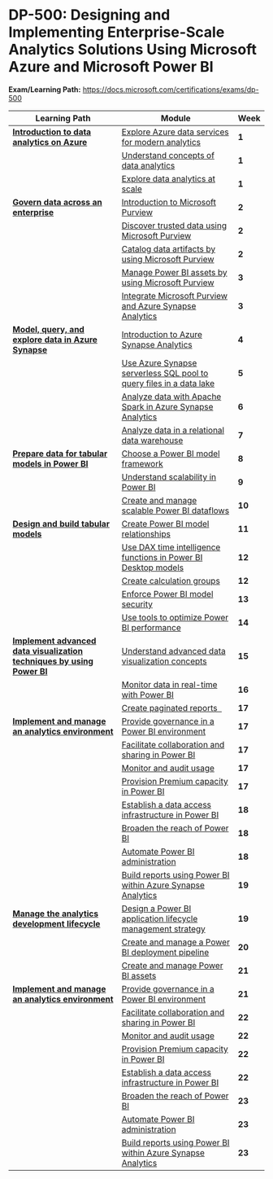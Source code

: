 # DP-500: Designing and Implementing Enterprise-Scale Analytics Solutions Using Microsoft Azure and Microsoft Power BI

**Exam/Learning Path:** https://docs.microsoft.com/certifications/exams/dp-500

| **Learning Path** | **Module** | **Week** |
|-|-|-|
|**[Introduction to data analytics on Azure](https://docs.microsoft.com/learn/paths/introduction-data-analytics-azure/)**| [Explore Azure data services for modern analytics](https://docs.microsoft.com/learn/modules/explore-azure-data-services-for-modern-analytics/) | **1** 
| | [Understand concepts of data analytics](https://docs.microsoft.com/learn/modules/understand-concepts-of-data-analytics/) | **1** 
| | [Explore data analytics at scale](https://docs.microsoft.com/learn/modules/explore-data-analytics-scale/) | **1** 
|**[Govern data across an enterprise](https://docs.microsoft.com/learn/paths/govern-data-across-enterprise/)**| [Introduction to Microsoft Purview](https://docs.microsoft.com/learn/modules/intro-to-microsoft-purview/) | **2** 
| | [Discover trusted data using Microsoft Purview](https://docs.microsoft.com/learn/modules/discover-trusted-data-use-azure-purview/) | **2** 
| | [Catalog data artifacts by using Microsoft Purview](https://docs.microsoft.com/learn/modules/catalog-data-artifacts-use-microsoft-purview/) | **2** 
| | [Manage Power BI assets by using Microsoft Purview](https://docs.microsoft.com/learn/modules/manage-power-bi-artifacts-use-microsoft-purview/) | **3** 
| | [Integrate Microsoft Purview and Azure Synapse Analytics](https://docs.microsoft.com/learn/modules/integrate-microsoft-purview-azure-synapse-analytics/) | **3** 
|**[Model, query, and explore data in Azure Synapse](https://docs.microsoft.com/learn/paths/model-query-explore-data-for-azure-synapse/)**| [Introduction to Azure Synapse Analytics](https://docs.microsoft.com/learn/modules/introduction-azure-synapse-analytics/) | **4** 
| | [Use Azure Synapse serverless SQL pool to query files in a data lake](https://docs.microsoft.com/learn/modules/query-data-lake-using-azure-synapse-serverless-sql-pools/) | **5** 
| | [Analyze data with Apache Spark in Azure Synapse Analytics](https://docs.microsoft.com/learn/modules/understand-big-data-engineering-with-apache-spark-azure-synapse-analytics/) | **6** 
| | [Analyze data in a relational data warehouse](https://docs.microsoft.com/learn/modules/design-multidimensional-schema-to-optimize-analytical-workloads/) | **7** 
|**[Prepare data for tabular models in Power BI](https://docs.microsoft.com/learn/paths/prepare-data-for-tabular-models-power-bi/)**| [Choose a Power BI model framework](https://docs.microsoft.com/learn/modules/choose-power-bi-model-framework/) | **8** 
| | [Understand scalability in Power BI](https://docs.microsoft.com/learn/modules/understand-scalability-power-bi/) | **9** 
| | [Create and manage scalable Power BI dataflows](https://docs.microsoft.com/learn/modules/create-manage-scalable-power-bi-dataflows/) | **10** 
|**[Design and build tabular models](https://docs.microsoft.com/learn/paths/design-build-tabular-models/)**| [Create Power BI model relationships](https://docs.microsoft.com/learn/modules/create-power-bi-model-relationships/) | **11** 
| | [Use DAX time intelligence functions in Power BI Desktop models](https://docs.microsoft.com/learn/modules/dax-power-bi-time-intelligence/) | **12** 
| | [Create calculation groups](https://docs.microsoft.com/learn/modules/create-calculation-groups/) | **12** 
| | [Enforce Power BI model security](https://docs.microsoft.com/learn/modules/enforce-power-bi-model-security/) | **13** 
| | [Use tools to optimize Power BI performance](https://docs.microsoft.com/learn/modules/use-tools-optimize-power-bi-performance/) | **14** 
|**[Implement advanced data visualization techniques by using Power BI](https://docs.microsoft.com/learn/paths/implement-advanced-data-visualization-techniques/)**| [Understand advanced data visualization concepts](https://docs.microsoft.com/learn/modules/understand-advanced-data-visualization-concepts/) | **15** 
| | [Monitor data in real-time with Power BI](https://docs.microsoft.com/learn/modules/monitor-data-real-time-power-bi/) | **16** 
| | [Create paginated reports  ](https://docs.microsoft.com/learn/modules/create-paginated-reports-power-bi/) | **17** 
|**[Implement and manage an analytics environment](https://docs.microsoft.com/learn/paths/implement-manage-analytics-environment/)**| [Provide governance in a Power BI environment](https://docs.microsoft.com/learn/modules/power-bi-admin-governance/) | **17** 
| | [Facilitate collaboration and sharing in Power BI](https://docs.microsoft.com/learn/modules/power-bi-admin-collaboration/) | **17** 
| | [Monitor and audit usage](https://docs.microsoft.com/learn/modules/power-bi-admin-monitor/) | **17** 
| | [Provision Premium capacity in Power BI](https://docs.microsoft.com/learn/modules/power-bi-admin-premium/) | **17** 
| | [Establish a data access infrastructure in Power BI](https://docs.microsoft.com/learn/modules/power-bi-admin-infrastructure/) | **18** 
| | [Broaden the reach of Power BI](https://docs.microsoft.com/learn/modules/power-bi-admin-reach/) | **18** 
| | [Automate Power BI administration](https://docs.microsoft.com/learn/modules/power-bi-admin-automate/) | **18** 
| | [Build reports using Power BI within Azure Synapse Analytics](https://docs.microsoft.com/learn/modules/build-reports-using-power-bi-azure-synapse-analytics/) | **19** 
|**[Manage the analytics development lifecycle](https://docs.microsoft.com/learn/paths/manage-analytics-development-lifecycle/)**| [Design a Power BI application lifecycle management strategy](https://docs.microsoft.com/learn/modules/design-power-bi-application-lifecycle-management-strategy/) | **19** 
| | [Create and manage a Power BI deployment pipeline](https://docs.microsoft.com/learn/modules/power-bi-deployment-pipelines/) | **20** 
| | [Create and manage Power BI assets](https://docs.microsoft.com/learn/modules/create-manage-power-bi-assets/) | **21** 
|**[Implement and manage an analytics environment](https://docs.microsoft.com/learn/paths/implement-manage-analytics-environment/)**| [Provide governance in a Power BI environment](https://docs.microsoft.com/learn/modules/power-bi-admin-governance/) | **21** 
| | [Facilitate collaboration and sharing in Power BI](https://docs.microsoft.com/learn/modules/power-bi-admin-collaboration/) | **22** 
| | [Monitor and audit usage](https://docs.microsoft.com/learn/modules/power-bi-admin-monitor/) | **22** 
| | [Provision Premium capacity in Power BI](https://docs.microsoft.com/learn/modules/power-bi-admin-premium/) | **22** 
| | [Establish a data access infrastructure in Power BI](https://docs.microsoft.com/learn/modules/power-bi-admin-infrastructure/) | **22** 
| | [Broaden the reach of Power BI](https://docs.microsoft.com/learn/modules/power-bi-admin-reach/) | **23** 
| | [Automate Power BI administration](https://docs.microsoft.com/learn/modules/power-bi-admin-automate/) | **23** 
| | [Build reports using Power BI within Azure Synapse Analytics](https://docs.microsoft.com/learn/modules/build-reports-using-power-bi-azure-synapse-analytics/) | **23** 
